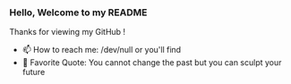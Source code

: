 <!--
**n3rada/n3rada** is a ✨ _special_ ✨ repository because its `README.md` (this file) appears on your GitHub profile.

Here are some ideas to get you started:

- 🔭 I’m currently working on ...
- 🌱 I’m currently learning ...
- 👯 I’m looking to collaborate on ...
- 🤔 I’m looking for help with ...
- 💬 Ask me about ...
- 📫 How to reach me: ...
- 😄 Pronouns: ...
- ⚡ Fun fact: ...
-->

### Hello, Welcome to my README

Thanks for viewing my GitHub !
- 📫 How to reach me: /dev/null or you'll find
- 💬 Favorite Quote: You cannot change the past but you can sculpt your future
